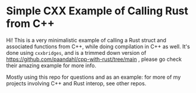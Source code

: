 # Simple CXX Example of Calling Rust from C++

Hi!
This is a very minimalistic example of calling a Rust struct and associated functions from C++, while doing compilation in C++ as well. It's done using `cxxbridges`, and is a trimmed down version of https://github.com/paandahl/cpp-with-rust/tree/main , please go check their amazing example for more info. 

Mostly using this repo for questions and as an example: for more of my projects involving C++ and Rust interop, see other repos.